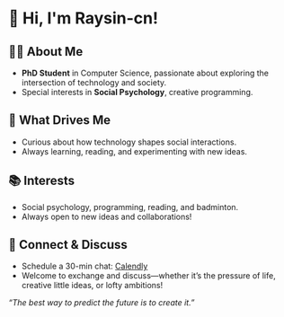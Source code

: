 # 👋 Hi, I'm Raysin-cn!

## 👨‍🎓 About Me

- **PhD Student** in Computer Science, passionate about exploring the intersection of technology and society.
- Special interests in **Social Psychology**, creative programming.

## 🌱 What Drives Me

- Curious about how technology shapes social interactions.
- Always learning, reading, and experimenting with new ideas.

## 📚 Interests

- Social psychology, programming, reading, and badminton.
- Always open to new ideas and collaborations!

## 🤝 Connect & Discuss

- Schedule a 30-min chat: [Calendly](https://calendly.com/shijunlei-cn/30min)
- Welcome to exchange and discuss—whether it’s the pressure of life, creative little ideas, or lofty ambitions!

_“The best way to predict the future is to create it.”_
